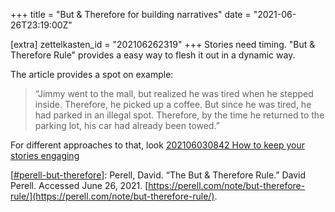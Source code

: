 +++
title = "But & Therefore for building narratives"
date = "2021-06-26T23:19:00Z"

[extra]
zettelkasten_id = "202106262319"
+++
Stories need timing. "But & Therefore Rule" provides a easy way to flesh it out in a dynamic way.

The article provides a spot on example:

> “Jimmy went to the mall, but realized he was tired when he stepped inside. Therefore, he picked up a coffee. But since he was tired, he had parked in an illegal spot. Therefore, by the time he returned to the parking lot, his car had already been towed.”

For different approaches to that, look [202106030842 How to keep your stories engaging](/zettelkasten/202106030842-how-to-keep-your-stories-engaging)

[[#perell-but-therefore](/zettelkasten/tags/perell-but-therefore)]: Perell, David. “The But & Therefore Rule.” David Perell. Accessed June 26, 2021. [https://perell.com/note/but-therefore-rule/](https://perell.com/note/but-therefore-rule/).
